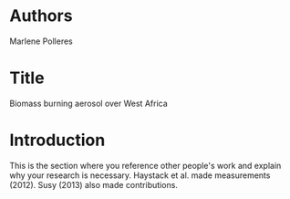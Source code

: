 # Authors
Marlene Polleres

# Title
Biomass burning aerosol over West Africa

# Introduction
This is the section where you reference other people's work and explain why your research is necessary.
Haystack et al. made measurements (2012). Susy (2013) also made contributions.


